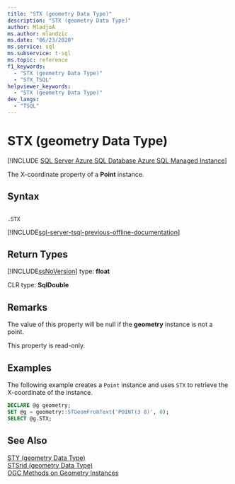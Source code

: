 ```yaml
---
title: "STX (geometry Data Type)"
description: "STX (geometry Data Type)"
author: MladjoA
ms.author: mlandzic
ms.date: "06/23/2020"
ms.service: sql
ms.subservice: t-sql
ms.topic: reference
f1_keywords:
  - "STX (geometry Data Type)"
  - "STX_TSQL"
helpviewer_keywords:
  - "STX (geometry Data Type)"
dev_langs:
  - "TSQL"
---
```

# STX (geometry Data Type)
[!INCLUDE [SQL Server Azure SQL Database Azure SQL Managed Instance](../../includes/applies-to-version/sql-asdb-asdbmi.md)]

The  X-coordinate property of a **Point** instance.
  
## Syntax  
  
```  
  
.STX  
```  
  
[!INCLUDE[sql-server-tsql-previous-offline-documentation](../../includes/sql-server-tsql-previous-offline-documentation.md)]

## Return Types
 [!INCLUDE[ssNoVersion](../../includes/ssnoversion-md.md)] type: **float**  
  
 CLR type: **SqlDouble**  
  
## Remarks  
 The value of this property will be null if the **geometry** instance is not a point.  
  
 This property is read-only.  
  
## Examples  
 The following example creates a `Point` instance and uses `STX` to retrieve the X-coordinate of the instance.  
  
```sql
DECLARE @g geometry;  
SET @g = geometry::STGeomFromText('POINT(3 8)', 0);  
SELECT @g.STX;  
```  
  
## See Also  
 [STY &#40;geometry Data Type&#41;](../../t-sql/spatial-geometry/sty-geometry-data-type.md)   
 [STSrid &#40;geometry Data Type&#41;](../../t-sql/spatial-geometry/stsrid-geometry-data-type.md)   
 [OGC Methods on Geometry Instances](../../t-sql/spatial-geometry/ogc-methods-on-geometry-instances.md)  
  
  

